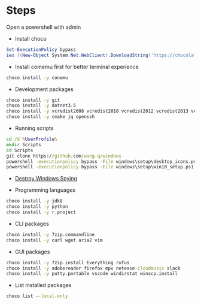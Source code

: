 # Steps

Open a powershell with admin

* Install choco

```ps1
Set-ExecutionPolicy bypass
iex ((New-Object System.Net.WebClient).DownloadString('https://chocolatey.org/install.ps1'))
```

* Install comemu first for better terminal experience

```cmd
choco install -y conemu
```

* Development packages

```cmd
choco install -y git
choco install -y dotnet3.5
choco install -y vcredist2008 vcredist2010 vcredist2012 vcredist2013 vcredist2015 vcredist140
choco install -y cmake jq openssh
```

* Running scripts

```cmd
cd /d %UserProfile%
mkdir Scripts
cd Scripts
git clone https://github.com/wang-q/windows
powershell -executionpolicy bypass -File windows\setup\desktop_icons.ps1
powershell -executionpolicy bypass -File windows\setup\win10_setup.ps1
```

* [Destroy Windows Spying](https://renessans.bz/)

* Programming languages

```cmd
choco install -y jdk8
choco install -y python
choco install -y r.project
```

* CLI packages

```cmd
choco install -y 7zip.commandline
choco install -y curl wget aria2 vim
```

* GUI packages

```cmd
choco install -y 7zip.install Everything rufus
choco install -y adobereader firefox mpv netease-cloudmusic slack
choco install -y putty.portable vscode windirstat winscp.install  
```

* List installed packages

```cmd
choco list --local-only
```
